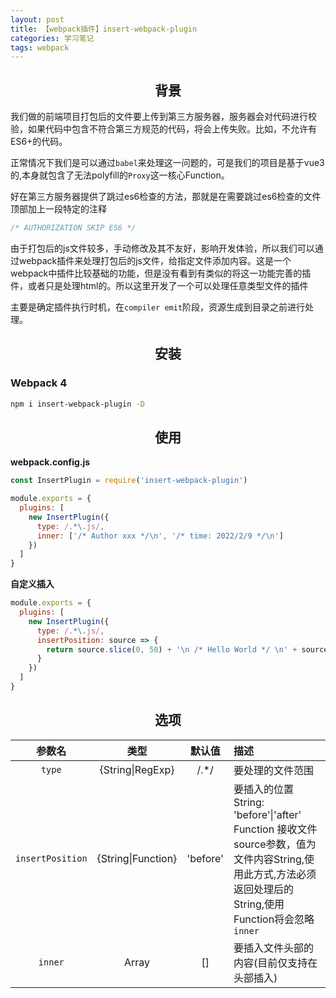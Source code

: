 ```yaml
---
layout: post
title: 【webpack插件】insert-webpack-plugin
categories: 学习笔记
tags: webpack
---
```

<h2 align="center">背景</h2>

我们做的前端项目打包后的文件要上传到第三方服务器，服务器会对代码进行校验，如果代码中包含不符合第三方规范的代码，将会上传失败。比如，不允许有ES6+的代码。

正常情况下我们是可以通过`babel`来处理这一问题的，可是我们的项目是基于vue3的,本身就包含了无法polyfill的`Proxy`这一核心Function。

好在第三方服务器提供了跳过es6检查的方法，那就是在需要跳过es6检查的文件顶部加上一段特定的注释

```js
/* AUTHORIZATION SKIP ES6 */
```

由于打包后的js文件较多，手动修改及其不友好，影响开发体验，所以我们可以通过webpack插件来处理打包后的js文件，给指定文件添加内容。这是一个webpack中插件比较基础的功能，但是没有看到有类似的将这一功能完善的插件，或者只是处理html的。所以这里开发了一个可以处理任意类型文件的插件

主要是确定插件执行时机，在`compiler emit`阶段，资源生成到目录之前进行处理。

<h2 align="center">安装</h2>

<h3>Webpack 4</h3>

```bash
npm i insert-webpack-plugin -D
```

<h2 align="center">使用</h2>

**webpack.config.js**
```js
const InsertPlugin = require('insert-webpack-plugin')

module.exports = {
  plugins: [
    new InsertPlugin({
      type: /.*\.js/,
      inner: ['/* Author xxx */\n', '/* time: 2022/2/9 */\n']
    })
  ]
}
```

**自定义插入**

```js
module.exports = {
  plugins: [
    new InsertPlugin({
      type: /.*\.js/,
      insertPosition: source => {
        return source.slice(0, 50) + '\n /* Hello World */ \n' + source.slice(51)
      }
    })
  ]
}
```

<h2 align="center">选项</h2>

|参数名|类型|默认值|描述|
|:--:|:--:|:-----:|:----------|
`type`|{String\|RegExp}| /.*/ |要处理的文件范围
`insertPosition`|{String\|Function}|'before'|要插入的位置 </br> String: 'before'\|'after'</br>Function 接收文件source参数，值为文件内容String,使用此方式,方法必须返回处理后的String,使用Function将会忽略`inner`
`inner`|Array|[]|要插入文件头部的内容(目前仅支持在头部插入)